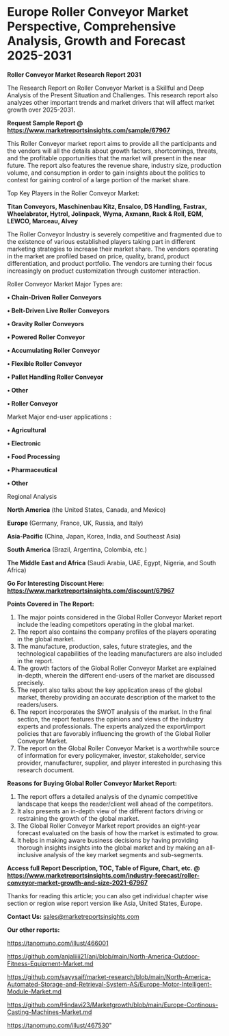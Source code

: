 # Europe Roller Conveyor Market Perspective, Comprehensive Analysis, Growth and Forecast 2025-2031

<strong>Roller Conveyor Market Research Report 2031</strong>

The Research Report on Roller Conveyor Market is a Skillful and Deep Analysis of the Present Situation and Challenges. This research report also analyzes other important trends and market drivers that will affect market growth over 2025-2031.

<strong>Request Sample Report @ <a href=https://www.marketreportsinsights.com/sample/67967>https://www.marketreportsinsights.com/sample/67967</a></strong>

This Roller Conveyor market report aims to provide all the participants and the vendors will all the details about growth factors, shortcomings, threats, and the profitable opportunities that the market will present in the near future. The report also features the revenue share, industry size, production volume, and consumption in order to gain insights about the politics to contest for gaining control of a large portion of the market share.

Top Key Players in the Roller Conveyor Market:

<strong>Titan Conveyors, Maschinenbau Kitz, Ensalco, DS Handling, Fastrax, Wheelabrator, Hytrol, Jolinpack, Wyma, Axmann, Rack & Roll, EQM, LEWCO, Marceau, Alvey</strong>

The Roller Conveyor Industry is severely competitive and fragmented due to the existence of various established players taking part in different marketing strategies to increase their market share. The vendors operating in the market are profiled based on price, quality, brand, product differentiation, and product portfolio. The vendors are turning their focus increasingly on product customization through customer interaction.

Roller Conveyor Market Major Types are:

<strong>• Chain-Driven Roller Conveyors

• Belt-Driven Live Roller Conveyors

• Gravity Roller Conveyors

• Powered Roller Conveyor

• Accumulating Roller Conveyor

• Flexible Roller Conveyor

• Pallet Handling Roller Conveyor

• Other

• Roller Conveyor</strong>

Market Major end-user applications :

<strong>• Agricultural

• Electronic

• Food Processing

• Pharmaceutical

• Other</strong>

Regional Analysis

</u><strong><b>North America</b></strong> (the United States, Canada, and Mexico)

<strong><b>Europe </b></strong>(Germany, France, UK, Russia, and Italy)

<strong><b>Asia-Pacific</b></strong> (China, Japan, Korea, India, and Southeast Asia)

<strong><b>South America</b></strong> (Brazil, Argentina, Colombia, etc.)

<strong><b>The Middle East and Africa</b></strong> (Saudi Arabia, UAE, Egypt, Nigeria, and South Africa)

<strong>Go For Interesting Discount Here: <a href=https://www.marketreportsinsights.com/discount/67967>https://www.marketreportsinsights.com/discount/67967</a></strong>

<strong>Points Covered in The Report:</strong>
<ol>
  <li>The major points considered in the Global Roller Conveyor Market report include the leading competitors operating in the global market.</li>
  <li>The report also contains the company profiles of the players operating in the global market.</li>
  <li>The manufacture, production, sales, future strategies, and the technological capabilities of the leading manufacturers are also included in the report.</li>
  <li>The growth factors of the Global Roller Conveyor Market are explained in-depth, wherein the different end-users of the market are discussed precisely.</li>
  <li>The report also talks about the key application areas of the global market, thereby providing an accurate description of the market to the readers/users.</li>
  <li>The report incorporates the SWOT analysis of the market. In the final section, the report features the opinions and views of the industry experts and professionals. The experts analyzed the export/import policies that are favorably influencing the growth of the Global Roller Conveyor Market.</li>
  <li>The report on the Global Roller Conveyor Market is a worthwhile source of information for every policymaker, investor, stakeholder, service provider, manufacturer, supplier, and player interested in purchasing this research document.</li>
</ol>
<strong>Reasons for Buying Global Roller Conveyor Market Report:</strong>

<ol>
  <li>The report offers a detailed analysis of the dynamic competitive landscape that keeps the reader/client well ahead of the competitors.</li>
  <li>It also presents an in-depth view of the different factors driving or restraining the growth of the global market.</li>
  <li>The Global Roller Conveyor Market report provides an eight-year forecast evaluated on the basis of how the market is estimated to grow.</li>
  <li>It helps in making aware business decisions by having providing thorough insights insights into the global market and by making an all-inclusive analysis of the key market segments and sub-segments.</li>
</ol>
<strong>Access full Report Description, TOC, Table of Figure, Chart, etc. @ <a href=https://www.marketreportsinsights.com/industry-forecast/roller-conveyor-market-growth-and-size-2021-67967>https://www.marketreportsinsights.com/industry-forecast/roller-conveyor-market-growth-and-size-2021-67967</a></strong>


Thanks for reading this article; you can also get individual chapter wise section or region wise report version like Asia, United States, Europe.

<strong>Contact Us:</strong>
sales@marketreportsinsights.com

<strong>Our other reports:</strong>

<a href=https://tanomuno.com/illust/466001>https://tanomuno.com/illust/466001</a>

<a href=https://github.com/anjaliiii21/anj/blob/main/North-America-Outdoor-Fitness-Equipment-Market.md>https://github.com/anjaliiii21/anj/blob/main/North-America-Outdoor-Fitness-Equipment-Market.md</a>

<a href=https://github.com/sayysaif/market-research/blob/main/North-America-Automated-Storage-and-Retrieval-System-AS/Europe-Motor-Intelligent-Module-Market.md>https://github.com/sayysaif/market-research/blob/main/North-America-Automated-Storage-and-Retrieval-System-AS/Europe-Motor-Intelligent-Module-Market.md</a>

<a href=https://github.com/Hindavi23/Marketgrowth/blob/main/Europe-Continous-Casting-Machines-Market.md>https://github.com/Hindavi23/Marketgrowth/blob/main/Europe-Continous-Casting-Machines-Market.md</a>

<a href=https://tanomuno.com/illust/467530>https://tanomuno.com/illust/467530</a>"
